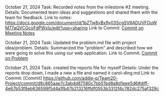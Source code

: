 October 21, 2024
Task: Recorded notes from the milestone #2 meeting.
Details: Documented team ideas and suggestions and shared them with the team for feedback. Link to notes: https://docs.google.com/document/d/1bZTw8vBx9y03ScgSV6ADUVFOuWM77aQVCGcoFdPWxls/edit?usp=sharing
Link to Commit: [Commit on Meeting Notes](https://github.com/addie-p/Team20-Project/commit/d8c865aae7c3abdd87580c7bb51bd8a8d1eee5d6)


October 21, 2024
Task: Updated the problem.md file with project idea/problem.
Details: Summarized the "problem" and described how we were going to solve this using our web application.
Link to Commit: [Commit on Problem](https://github.com/addie-p/Team20-Project/commit/d8c865aae7c3abdd87580c7bb51bd8a8d1eee5d6)

October 21, 2024
Task: created the reports file for myself
Details: Under the reports drop down, I made a new a file and named it carol-ding.md
Link to Commit: [Commit] https://github.com/addie-p/Team20-Project/commit/d8c865aae7c3abdd87580c7bb51bd8a8d1eee5d6#diff-4e67b53f8eb636599f5d4a1fb47b213216ffdf0553b3312f4c782dc275af329c

